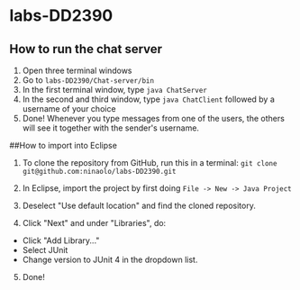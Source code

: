# labs-DD2390

## How to run the chat server
1. Open three terminal windows
2. Go to `labs-DD2390/Chat-server/bin`
3. In the first terminal window, type `java ChatServer`
4. In the second and third window, type `java ChatClient` followed by a username of your choice
5. Done! Whenever you type messages from one of the users, the others will see it together with the sender's username.

##How to import into Eclipse
1. To clone the repository from GitHub, run this in a terminal:
   `git clone git@github.com:ninaolo/labs-DD2390.git`
2. In Eclipse, import the project by first doing
`File -> New -> Java Project`

3. Deselect "Use default location" and find the cloned repository.
4. Click "Next" and under "Libraries", do:
  * Click "Add Library..."
  * Select JUnit
  * Change version to JUnit 4 in the dropdown list.
5. Done!
